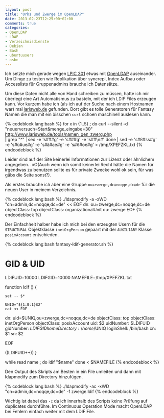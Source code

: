 ```yaml
---
layout: post
title: "Orks und Zwerge im OpenLDAP"
date: 2013-02-23T12:25:00+02:00
comments: true
categories:
- OpenLDAP
- LDAP
- Verzeichnisdienste
- Debian
- Bash
- ubuntuusers
- osbn
---
```


Ich setzte mich gerade wegen [LPIC 301](http://www.lpi.org/linux-certifications/programs/lpic-3/exam-301)
etwas mit [OpenLDAP](http://www.openldap.org/) auseinander. Um Dinge
zu testen wie Replikation über syncrepl, Index Aufbau oder Accesslists für
Gruppenadmins brauche ich Datensätze.

Um diese Daten nicht alle von Hand schreiben zu müssen, hatte ich mir überlegt
eine Art Automatismus zu basteln, mit der ich LDIF Files erzeugen kann.
Vor kurzem habe ich (als ich auf der Suche nach einem Hostnamen war) mal
[larisweb.de](http://www.larisweb.de/) gefunden. Dort gibt es tolle Generatoren
für Fantasy Namen die man mit ein bisschen `curl` schoen maschinell auslesen
kann.

{% codeblock lang:bash %}
for x in {1..5} ; do
  curl --silent -d "neuerversuch=Start&menge_eingabe=30" http://www.larisweb.de/tools/namen_gen_zwerg.php \
  | grep "^<tr>" | sed -e 's#<tr><td>##g' -e 's#</td></tr>##g' -e 's#</td><td>#\n#'
done | sed -e 's#&szlig;#ss#g' -e 's#&uuml;#ue#g' -e 's#&auml;#ae#g' -e 's#&ouml;#oe#g' > /tmp/XPEFZKL.txt
{% endcodeblock %}

Leider sind auf der Site keinerlei Informationen zur Lizenz oder ähnlichem
angegeben. .oO(Auch wenn ich somit keinerlei Recht hätte die Namen für irgendwas zu benutzen sollte es
für private Zwecke wohl ok sein, für was gäbs die Seite sonst?).

Als erstes brauche ich aber eine Gruppe `ou=zwerge,dc=noqqe,dc=de` für die neuen User in meinem
Verzeichnis.

{% codeblock lang:bash %}
./ldapmodify -a -xWD "cn=admin,dc=noqqe,dc=de" << EOF
dn: ou=zwerge,dc=noqqe,dc=de
objectClass: top
objectClass: organizationalUnit
ou: zwerge
EOF
{% endcodeblock %}

Der Einfachheit halber habe ich mich bei den erzeugten Usern für die
`STRUCTURAL` Objektklasse `inetOrgPerson` gepaart mit der `AUXILIARY` Klasse
`posixAccount` entschieden.

{% codeblock lang:bash fantasy-ldif-generator.sh %}
# GID & UID
LDIFUID=10000
LDIFGID=10000
NAMEFILE=/tmp/XPEFZKL.txt

function ldif () {

    set -- $*

    UNIQ="${1:0:1}$2"
    cat << EOF
dn: uid=$UNIQ,ou=zwerge,dc=noqqe,dc=de
objectClass: top
objectClass: inetOrgPerson
objectClass: posixAccount
uid: $2
uidNumber: $LDIFUID
gidNumber: $LDIFGID
homeDirectory: /home/$UNIQ
loginShell: /bin/bash
cn: $1
sn: $2

EOF

((LDIFUID++))
}

while read name ; do
   ldif "$name"
done < $NAMEFILE
{% endcodeblock %}

Den Output des Skripts am Besten in ein File umleiten und dann mit ldapmodify
zum Directory hinzufügen.

{% codeblock lang:bash %}
./ldapmodify -ac -xWD "cn=admin,dc=noqqe,dc=de" -f zwerge.ldif
{% endcodeblock %}

Wichtig ist dabei das `-c` da ich innerhalb des Scripts keine Prüfung auf
duplicates durchführe. Im Continuous Operation Mode macht OpenLDAP bei Fehlern einfach weiter mit dem LDIF File.
